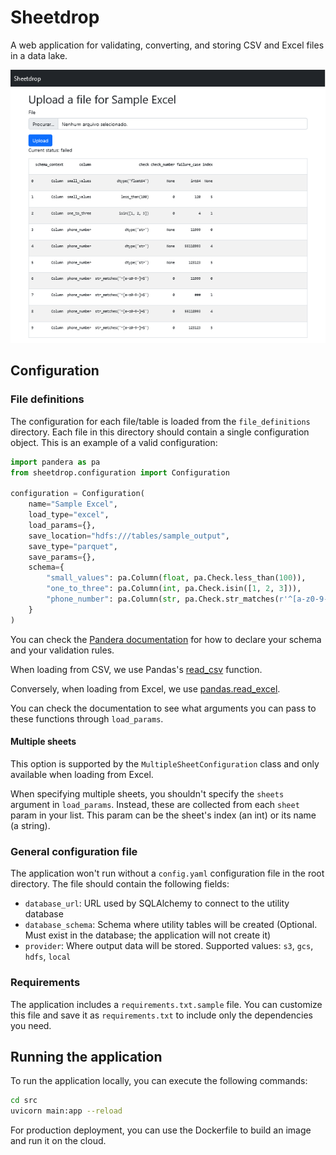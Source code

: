 # Sheetdrop

A web application for validating, converting, and storing CSV and Excel files in a data lake.

![Sample UI](docs/sample.png?raw=true)

## Configuration

### File definitions

The configuration for each file/table is loaded from the `file_definitions` directory. Each file in this directory should contain a single configuration object. This is an example of a valid configuration:
```python
import pandera as pa
from sheetdrop.configuration import Configuration

configuration = Configuration(
    name="Sample Excel",
    load_type="excel",
    load_params={},
    save_location="hdfs:///tables/sample_output",
    save_type="parquet",
    save_params={},
    schema={
        "small_values": pa.Column(float, pa.Check.less_than(100)),
        "one_to_three": pa.Column(int, pa.Check.isin([1, 2, 3])),
        "phone_number": pa.Column(str, pa.Check.str_matches(r'^[a-z0-9-]+$')),
    }
)
```
You can check the [Pandera documentation](https://pandera.readthedocs.io/en/stable/) for how to declare your schema and your validation rules.

When loading from CSV, we use Pandas's [read_csv](https://pandas.pydata.org/pandas-docs/stable/reference/api/pandas.read_csv.html) function. 

Conversely, when loading from Excel, we use [pandas.read_excel](https://pandas.pydata.org/pandas-docs/stable/reference/api/pandas.read_excel.html).

You can check the documentation to see what arguments you can pass to these functions through `load_params`.

#### Multiple sheets

This option is supported by the `MultipleSheetConfiguration` class and only available when loading from Excel.

When specifying multiple sheets, you shouldn't specify the `sheets` argument in `load_params`. Instead, these are collected from each `sheet` param in your list. This param can be the sheet's index (an int) or its name (a string).

### General configuration file

The application won't run without a `config.yaml` configuration file in the root directory. The file should contain the following fields:

- `database_url`: URL used by SQLAlchemy to connect to the utility database
- `database_schema`: Schema where utility tables will be created (Optional. Must exist in the database; the application will not create it)
- `provider`: Where output data will be stored. Supported values: `s3`, `gcs`, `hdfs`, `local`

### Requirements

The application includes a `requirements.txt.sample` file. You can customize this file and save it as `requirements.txt` to include only the dependencies you need.

## Running the application

To run the application locally, you can execute the following commands:
```bash	
cd src
uvicorn main:app --reload
```

For production deployment, you can use the Dockerfile to build an image and run it on the cloud.
